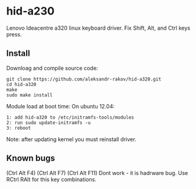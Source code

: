 hid-a230
========

Lenovo Ideacentre a320 linux keyboard driver.
Fix Shift, Alt, and Ctrl keys press.

Install
-------
Downloag and compile source code:
```
git clone https://github.com/aleksandr-rakov/hid-a320.git
cd hid-a320
make
sudo make install
```

Module load at boot time:
On ubuntu 12.04:
```
1: add hid-a320 to /etc/initramfs-tools/modules
2: run sudo update-initramfs -u
3: reboot
```
Note: after updating kernel you must reinstall driver.

Known bugs
----------
(Ctrl Alt F4) (Ctrl Alt F7) (Ctrl Alt F11) Dont work - it is hadrware bug.
Use RCtrl RAlt for this key combinations.
